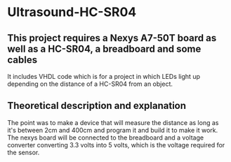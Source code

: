 # Ultrasound-HC-SR04
## This project requires a Nexys A7-50T board as well as a HC-SR04, a breadboard and some cables

It includes VHDL code which is for a project in which LEDs light up depending on the distance of a HC-SR04 from an object.


## Theoretical description and explanation
The point was to make a device that will measure the distance as long as it's between 2cm and 400cm and program it and build it to make it work. The nexys board will be connected to the breadboard and a voltage converter converting 3.3 volts into 5 volts, which is the voltage required for the sensor.
